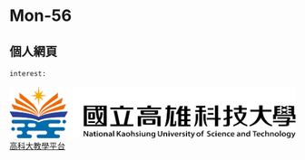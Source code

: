 # Mon-56
## 個人網頁

```
interest:
```

![nkust](nkust.png)
[高科大教學平台](https://elearning.nkust.edu.tw/moocs/#/learning/10110319)
